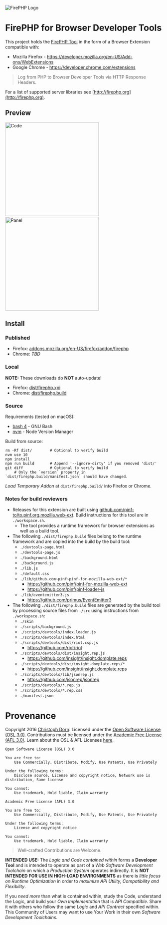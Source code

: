 ![FirePHP Logo](https://github.com/firephp/firephp-for-browser-devtools/blob/master/src/skin/Logo.png?raw=true "FirePHP Logo")

FirePHP for Browser Developer Tools
===================================

This project holds the [FirePHP Tool](http://firephp.org) in the form of a Browser Extension compatible with:

  * Mozilla Firefox - https://developer.mozilla.org/en-US/Add-ons/WebExtensions
  * Google Chrome - https://developer.chrome.com/extensions

> Log from PHP to Browser Developer Tools via HTTP Response Headers.

For a list of supported server libraries see [http://firephp.org](http://firephp.org).


Preview
-------

<img src="https://github.com/firephp/firephp-for-browser-devtools/blob/master/src/skin/CodeScreenshot.png?raw=true" alt="Code" width="300"> &nbsp; <img src="https://github.com/firephp/firephp-for-browser-devtools/blob/master/src/skin/PanelScreenshot.png?raw=true" alt="Panel" width="300">


Install
-------

### Published

  * Firefox: [addons.mozilla.org/en-US/firefox/addon/firephp](https://addons.mozilla.org/en-US/firefox/addon/firephp/)
  * Chrome: *TBD*

### Local

**NOTE:** These downloads do **NOT** auto-update!

  * Firefox: [dist/firephp.xpi](https://github.com/firephp/firephp-for-browser-devtools/raw/master/dist/firephp.xpi)
  * Chrome: [dist/firephp.build](https://github.com/firephp/firephp-for-browser-devtools/raw/master/dist/firephp.build)

### Source

Requirements (tested on macOS):

  * [bash 4](https://www.gnu.org/software/bash/) - GNU Bash
  * [nvm](https://github.com/creationix/nvm) - Node Version Manager

Build from source:

    rm -Rf dist/        # Optional to verify build
    nvm use 10
    npm install
    npm run build       # Append '--ignore-dirty' if you removed 'dist/'
    git diff            # Optional to verify build
        # Only the `version` property in `dist/firephp.build/manifest.json` should have changed.

*Load Temporary Addon* at `dist/firephp.build/` into Firefox or Chrome.

### Notes for build reviewers

  * Releases for this extension are built using [github.com/pinf-to/to.pinf.org.mozilla.web-ext](https://github.com/pinf-to/to.pinf.org.mozilla.web-ext). Build instructions for this tool are in `./workspace.sh`.
    * The tool provides a runtime framework for browser extensions as well as a build tool.
  * The following `./dist/firephp.build` files belong to the runtime framework and are copied into the build by the build tool:
    * `./devtools-page.html`
    * `./devtools-page.js`
    * `./background.html`
    * `./background.js`
    * `./lib.js`
    * `./default.css`
    * `./lib/github.com~pinf~pinf-for-mozilla-web-ext/*`
      * https://github.com/pinf/pinf-for-mozilla-web-ext
      * https://github.com/pinf/pinf-loader-js
    * `./lib/eventemitter3.js`
      * https://github.com/primus/EventEmitter3
  * The following `./dist/firephp.build` files are generated by the build tool by processing source files from `./src` using instructions from `./workspace.sh`:
    * `./skin`
    * `./scripts/background.js`
    * `./scripts/devtools/index.loader.js`
    * `./scripts/devtools/index.html`
    * `./scripts/devtools/dist/riot.csp.js`
      * https://github.com/riot/riot
    * `./scripts/devtools/dist/insight.rep.js`
      * https://github.com/insight/insight.domplate.reps
    * `./scripts/devtools/dist/insight.domplate.reps/*`
      * https://github.com/insight/insight.domplate.reps
    * `./scripts/devtools/lib/jsonrep.js`
      * https://github.com/jsonrep/jsonrep
    * `./scripts/devtools/*.rep.js`
    * `./scripts/devtools/*.rep.css`
    * `./manifest.json`


Provenance
==========

Copyright 2016 [Christoph Dorn](http://christophdorn.com).
Licensed under the [Open Software License (OSL 3.0)](https://opensource.org/licenses/OSL-3.0).
Contributions must be licensed under the [Academic Free License (AFL 3.0)](https://opensource.org/licenses/AFL-3.0).
Learn about the OSL & AFL Licenses [here](http://rosenlaw.com/OSL3.0-explained.htm).

```
Open Software License (OSL) 3.0

You are free to:
    Use Commercially, Distribute, Modify, Use Patents, Use Privately

Under the following terms:
    Disclose source, License and copyright notice, Network use is distribution, Same license

You cannot:
    Use trademark, Hold liable, Claim warranty
```
```
Academic Free License (AFL) 3.0

You are free to:
    Use Commercially, Distribute, Modify, Use Patents, Use Privately

Under the following terms:
    License and copyright notice

You cannot:
    Use trademark, Hold liable, Claim warranty
```

> Well-crafted Contributions are Welcome.

**INTENDED USE:** The *Logic and Code contained within* forms a **Developer Tool** and is intended to operate as part of a *Web Software Development Toolchain* on which a *Production System* operates indirectly. It is **NOT INTENDED FOR USE IN HIGH-LOAD ENVIRONMENTS** as there is *little focus on Runtime Optimization* in order to *maximize API Utility, Compatibility and Flexibility*.

If you *need more* than what is contained within, study the Code, understand the Logic, and build your *Own Implementation* that is *API Compatible*. Share it with others who follow the same *Logic* and *API Contract* specified within. This Community of Users may want to use Your Work in their own *Software Development Toolchains*.
